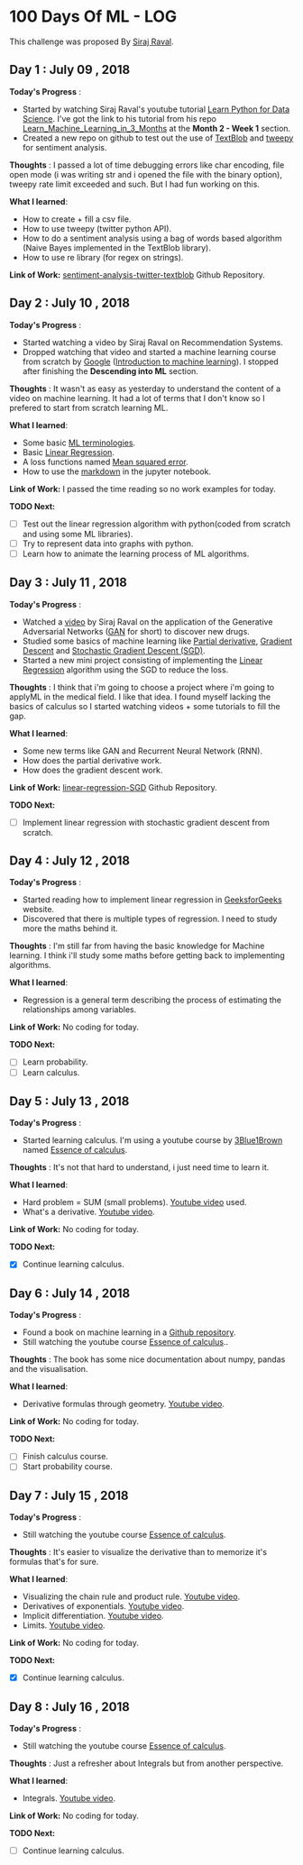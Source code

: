 # 100 Days Of ML - LOG

This challenge was proposed By [Siraj Raval](https://twitter.com/sirajraval).

## Day 1 : July 09 , 2018
 
**Today's Progress** : 

* Started by watching Siraj Raval's youtube tutorial [Learn Python for Data Science](https://www.youtube.com/playlist?list=PL2-dafEMk2A6QKz1mrk1uIGfHkC1zZ6UU). I've got the link to his tutorial from his repo [Learn_Machine_Learning_in_3_Months](https://github.com/llSourcell/Learn_Machine_Learning_in_3_Months) at the <b>Month 2 - Week 1</b> section.
* Created a new repo on github to test out the use of [TextBlob](https://textblob.readthedocs.io/en/dev/) and [tweepy](http://www.tweepy.org/) for sentiment analysis.

**Thoughts** : I passed a lot of time debugging errors like char encoding, file open mode (i was writing str and i opened the file with the binary option), tweepy rate limit exceeded and such. But I had fun working on this.

**What I learned**:

* How to create + fill a csv file.
* How to use tweepy (twitter python API).
* How to do a sentiment analysis using a bag of words based algorithm (Naive Bayes implemented in the TextBlob library).
* How to use re library (for regex on strings).

**Link of Work:**   [sentiment-analysis-twitter-textblob](https://github.com/touir1/sentiment-analysis-twitter-textblob) Github Repository.

## Day 2 : July 10 , 2018
 
**Today's Progress** : 

* Started watching a video by Siraj Raval on Recommendation Systems.
* Dropped watching that video and started a machine learning course from scratch by [Google](https://www.google.com) ([Introduction to machine learning](https://developers.google.com/machine-learning/crash-course/)). I stopped after finishing the <b>Descending into ML</b> section. 

**Thoughts** : It wasn't as easy as yesterday to understand the content of a video on machine learning. It had a lot of terms that I don't know so I prefered to start from scratch learning ML.

**What I learned**:

* Some basic [ML terminologies](https://developers.google.com/machine-learning/crash-course/framing/ml-terminology).
* Basic [Linear Regression](https://developers.google.com/machine-learning/crash-course/descending-into-ml/linear-regression).
* A loss functions named [Mean squared error](https://en.wikipedia.org/wiki/Mean_squared_error).
* How to use the [markdown](https://medium.com/ibm-data-science-experience/markdown-for-jupyter-notebooks-cheatsheet-386c05aeebed) in the jupyter notebook.

**Link of Work:**   I passed the time reading so no work examples for today.

**TODO Next:**
- [ ] Test out the linear regression algorithm with python(coded from scratch and using some ML libraries).
- [ ] Try to represent data into graphs with python.
- [ ] Learn how to animate the learning process of ML algorithms.

## Day 3 : July 11 , 2018
 
**Today's Progress** : 

* Watched a [video](https://www.youtube.com/watch?v=hY9Bc3mtphs) by Siraj Raval on the application of the Generative Adversarial Networks ([GAN](https://hackernoon.com/generative-adversarial-networks-a-deep-learning-architecture-4253b6d12347) for short) to discover new drugs.
* Studied some basics of machine learning like [Partial derivative](https://www.khanacademy.org/math/multivariable-calculus/multivariable-derivatives/partial-derivatives/v/partial-derivatives-introduction), [Gradient Descent](https://developers.google.com/machine-learning/crash-course/reducing-loss/gradient-descent) and [Stochastic Gradient Descent (SGD)](https://developers.google.com/machine-learning/crash-course/reducing-loss/stochastic-gradient-descent).
* Started a new mini project consisting of implementing the [Linear Regression](https://developers.google.com/machine-learning/crash-course/descending-into-ml/linear-regression) algorithm using the SGD to reduce the loss.

**Thoughts** : I think that i'm going to choose a project where i'm going to applyML in the medical field. I like that idea. I found myself lacking the basics of calculus so I started watching videos + some tutorials to fill the gap.

**What I learned**:

* Some new terms like GAN and Recurrent Neural Network (RNN).
* How does the partial derivative work.
* How does the gradient descent work.

**Link of Work:**   [linear-regression-SGD](https://github.com/touir1/linear-regression-SGD) Github Repository.

**TODO Next:**
- [ ] Implement linear regression with stochastic gradient descent from scratch.

## Day 4 : July 12 , 2018
 
**Today's Progress** : 

* Started reading how to implement linear regression in [GeeksforGeeks](https://www.geeksforgeeks.org/linear-regression-python-implementation/) website.
* Discovered that there is multiple types of regression. I need to study more the maths behind it.

**Thoughts** : I'm still far from having the basic knowledge for Machine learning. I think i'll study some maths before getting back to implementing algorithms.

**What I learned**: 

* Regression is a general term describing the process of estimating the relationships among variables.

**Link of Work:**  No coding for today.

**TODO Next:**
- [ ] Learn probability.
- [ ] Learn calculus.

## Day 5 : July 13 , 2018
 
**Today's Progress** : 

* Started learning calculus. I'm using a youtube course by [3Blue1Brown](https://www.youtube.com/channel/UCYO_jab_esuFRV4b17AJtAw) named [Essence of calculus](https://www.youtube.com/playlist?list=PLZHQObOWTQDMsr9K-rj53DwVRMYO3t5Yr).

**Thoughts** : It's not that hard to understand, i just need time to learn it.

**What I learned**: 

* Hard problem = SUM (small problems). [Youtube video](https://www.youtube.com/watch?v=WUvTyaaNkzM&t=0s&list=PLZHQObOWTQDMsr9K-rj53DwVRMYO3t5Yr) used.
* What's a derivative. [Youtube video](https://www.youtube.com/watch?v=9vKqVkMQHKk&index=2&list=PLZHQObOWTQDMsr9K-rj53DwVRMYO3t5Yr).

**Link of Work:**  No coding for today.

**TODO Next:**
- [X] Continue learning calculus.

## Day 6 : July 14 , 2018
 
**Today's Progress** : 

* Found a book on machine learning in a [Github repository](https://github.com/jakevdp/PythonDataScienceHandbook/tree/599aa0fe3f882c0001670e676e5a8d43b92c35fc). 
* Still watching the youtube course [Essence of calculus](https://www.youtube.com/playlist?list=PLZHQObOWTQDMsr9K-rj53DwVRMYO3t5Yr).. 

**Thoughts** : The book has some nice documentation about numpy, pandas and the visualisation.

**What I learned**: 

* Derivative formulas through geometry. [Youtube video](https://www.youtube.com/watch?v=S0_qX4VJhMQ&index=3&list=PLZHQObOWTQDMsr9K-rj53DwVRMYO3t5Yr).

**Link of Work:**  No coding for today.

**TODO Next:**
- [ ] Finish calculus course.
- [ ] Start probability course. 

## Day 7 : July 15 , 2018
 
**Today's Progress** : 

* Still watching the youtube course [Essence of calculus](https://www.youtube.com/playlist?list=PLZHQObOWTQDMsr9K-rj53DwVRMYO3t5Yr). 

**Thoughts** : It's easier to visualize the derivative than to memorize it's formulas that's for sure.

**What I learned**: 

* Visualizing the chain rule and product rule. [Youtube video](https://www.youtube.com/watch?v=YG15m2VwSjA&list=PLZHQObOWTQDMsr9K-rj53DwVRMYO3t5Yr&t=28s&index=5).
* Derivatives of exponentials. [Youtube video](https://www.youtube.com/watch?v=m2MIpDrF7Es&list=PLZHQObOWTQDMsr9K-rj53DwVRMYO3t5Yr&index=5).
* Implicit differentiation. [Youtube video](https://www.youtube.com/watch?v=qb40J4N1fa4&index=6&list=PLZHQObOWTQDMsr9K-rj53DwVRMYO3t5Yr).
* Limits. [Youtube video](https://www.youtube.com/watch?v=kfF40MiS7zA&list=PLZHQObOWTQDMsr9K-rj53DwVRMYO3t5Yr&index=7).

**Link of Work:**  No coding for today.

**TODO Next:**
- [X] Continue learning calculus.

## Day 8 : July 16 , 2018
 
**Today's Progress** : 

* Still watching the youtube course [Essence of calculus](https://www.youtube.com/playlist?list=PLZHQObOWTQDMsr9K-rj53DwVRMYO3t5Yr). 

**Thoughts** : Just a refresher about Integrals but from another perspective.

**What I learned**: 

* Integrals. [Youtube video](https://www.youtube.com/watch?v=rfG8ce4nNh0&list=PLZHQObOWTQDMsr9K-rj53DwVRMYO3t5Yr&index=8).

**Link of Work:** No coding for today.

**TODO Next:**
- [ ] Continue learning calculus.

